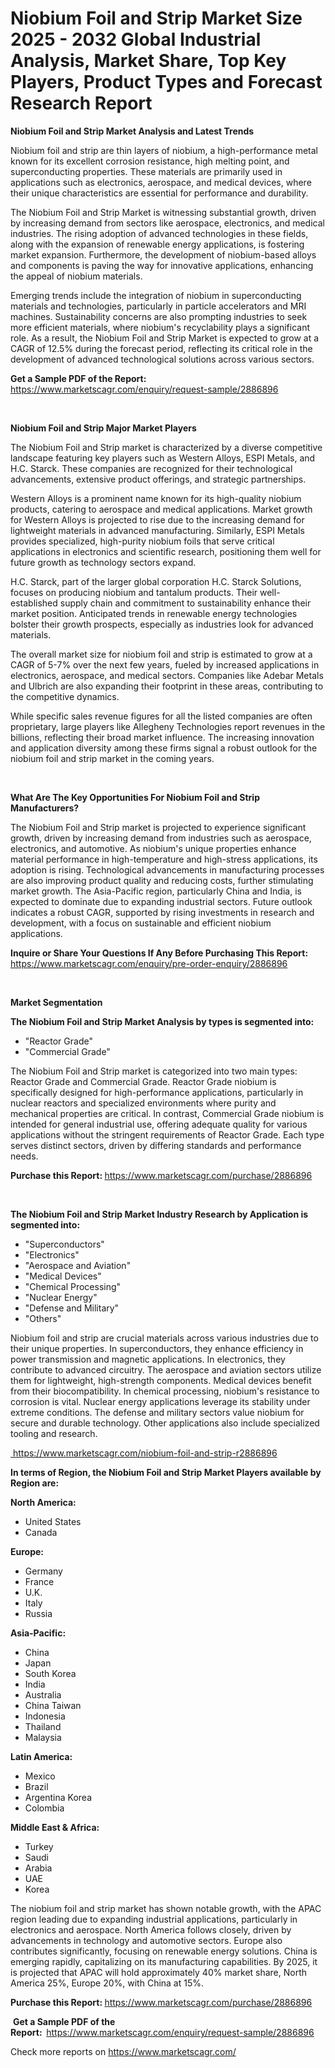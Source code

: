 <p><h1>Niobium Foil and Strip Market Size 2025 - 2032 Global Industrial Analysis, Market Share, Top Key Players, Product Types and Forecast Research Report</h1></p><p><strong>Niobium Foil and Strip Market Analysis and Latest Trends</strong></p>
<p><p>Niobium foil and strip are thin layers of niobium, a high-performance metal known for its excellent corrosion resistance, high melting point, and superconducting properties. These materials are primarily used in applications such as electronics, aerospace, and medical devices, where their unique characteristics are essential for performance and durability. </p><p>The Niobium Foil and Strip Market is witnessing substantial growth, driven by increasing demand from sectors like aerospace, electronics, and medical industries. The rising adoption of advanced technologies in these fields, along with the expansion of renewable energy applications, is fostering market expansion. Furthermore, the development of niobium-based alloys and components is paving the way for innovative applications, enhancing the appeal of niobium materials.</p><p>Emerging trends include the integration of niobium in superconducting materials and technologies, particularly in particle accelerators and MRI machines. Sustainability concerns are also prompting industries to seek more efficient materials, where niobium's recyclability plays a significant role. As a result, the Niobium Foil and Strip Market is expected to grow at a CAGR of 12.5% during the forecast period, reflecting its critical role in the development of advanced technological solutions across various sectors.</p></p>
<p><strong>Get a Sample PDF of the Report:&nbsp;</strong> <a href="https://www.marketscagr.com/enquiry/request-sample/2886896?utm_campaign=3127&utm_medium=2&utm_source=Github&utm_content=ia&utm_term=13032025&utm_id=niobium-foil-and-strip">https://www.marketscagr.com/enquiry/request-sample/2886896</a></p>
<p>&nbsp;</p>
<p><strong>Niobium Foil and Strip Major Market Players</strong></p>
<p><p>The Niobium Foil and Strip market is characterized by a diverse competitive landscape featuring key players such as Western Alloys, ESPI Metals, and H.C. Starck. These companies are recognized for their technological advancements, extensive product offerings, and strategic partnerships.</p><p>Western Alloys is a prominent name known for its high-quality niobium products, catering to aerospace and medical applications. Market growth for Western Alloys is projected to rise due to the increasing demand for lightweight materials in advanced manufacturing. Similarly, ESPI Metals provides specialized, high-purity niobium foils that serve critical applications in electronics and scientific research, positioning them well for future growth as technology sectors expand.</p><p>H.C. Starck, part of the larger global corporation H.C. Starck Solutions, focuses on producing niobium and tantalum products. Their well-established supply chain and commitment to sustainability enhance their market position. Anticipated trends in renewable energy technologies bolster their growth prospects, especially as industries look for advanced materials.</p><p>The overall market size for niobium foil and strip is estimated to grow at a CAGR of 5-7% over the next few years, fueled by increased applications in electronics, aerospace, and medical sectors. Companies like Adebar Metals and Ulbrich are also expanding their footprint in these areas, contributing to the competitive dynamics.</p><p>While specific sales revenue figures for all the listed companies are often proprietary, large players like Allegheny Technologies report revenues in the billions, reflecting their broad market influence. The increasing innovation and application diversity among these firms signal a robust outlook for the niobium foil and strip market in the coming years.</p></p>
<p>&nbsp;</p>
<p><strong>What Are The Key Opportunities For Niobium Foil and Strip Manufacturers?</strong></p>
<p><p>The Niobium Foil and Strip market is projected to experience significant growth, driven by increasing demand from industries such as aerospace, electronics, and automotive. As niobium's unique properties enhance material performance in high-temperature and high-stress applications, its adoption is rising. Technological advancements in manufacturing processes are also improving product quality and reducing costs, further stimulating market growth. The Asia-Pacific region, particularly China and India, is expected to dominate due to expanding industrial sectors. Future outlook indicates a robust CAGR, supported by rising investments in research and development, with a focus on sustainable and efficient niobium applications.</p></p>
<p><strong>Inquire or Share Your Questions If Any Before Purchasing This Report:</strong> <a href="https://www.marketscagr.com/enquiry/pre-order-enquiry/2886896?utm_campaign=3127&utm_medium=2&utm_source=Github&utm_content=ia&utm_term=13032025&utm_id=niobium-foil-and-strip">https://www.marketscagr.com/enquiry/pre-order-enquiry/2886896</a></p>
<p>&nbsp;</p>
<p><strong>Market Segmentation</strong></p>
<p><strong>The Niobium Foil and Strip Market Analysis by types is segmented into:</strong></p>
<p><ul><li>"Reactor Grade"</li><li>"Commercial Grade"</li></ul></p>
<p><p>The Niobium Foil and Strip market is categorized into two main types: Reactor Grade and Commercial Grade. Reactor Grade niobium is specifically designed for high-performance applications, particularly in nuclear reactors and specialized environments where purity and mechanical properties are critical. In contrast, Commercial Grade niobium is intended for general industrial use, offering adequate quality for various applications without the stringent requirements of Reactor Grade. Each type serves distinct sectors, driven by differing standards and performance needs.</p></p>
<p><strong>Purchase this Report:&nbsp;</strong><a href="https://www.marketscagr.com/purchase/2886896?utm_campaign=3127&utm_medium=2&utm_source=Github&utm_content=ia&utm_term=13032025&utm_id=niobium-foil-and-strip">https://www.marketscagr.com/purchase/2886896</a></p>
<p>&nbsp;</p>
<p><strong>The Niobium Foil and Strip Market Industry Research by Application is segmented into:</strong></p>
<p><ul><li>"Superconductors"</li><li>"Electronics"</li><li>"Aerospace and Aviation"</li><li>"Medical Devices"</li><li>"Chemical Processing"</li><li>"Nuclear Energy"</li><li>"Defense and Military"</li><li>"Others"</li></ul></p>
<p><p>Niobium foil and strip are crucial materials across various industries due to their unique properties. In superconductors, they enhance efficiency in power transmission and magnetic applications. In electronics, they contribute to advanced circuitry. The aerospace and aviation sectors utilize them for lightweight, high-strength components. Medical devices benefit from their biocompatibility. In chemical processing, niobium's resistance to corrosion is vital. Nuclear energy applications leverage its stability under extreme conditions. The defense and military sectors value niobium for secure and durable technology. Other applications also include specialized tooling and research.</p></p>
<p><a href="https://www.marketscagr.com/niobium-foil-and-strip-r2886896?utm_campaign=3127&utm_medium=2&utm_source=Github&utm_content=ia&utm_term=13032025&utm_id=niobium-foil-and-strip">&nbsp;https://www.marketscagr.com/niobium-foil-and-strip-r2886896</a></p>
<p><strong>In terms of Region, the Niobium Foil and Strip Market Players available by Region are:</strong></p>
<p>
    <p> <strong> North America: </strong>
        <ul>
            <li>United States</li>
            <li>Canada</li>
        </ul>
        </p> 
    <p> <strong> Europe: </strong>
        <ul>
            <li>Germany</li>
            <li>France</li>
            <li>U.K.</li>
            <li>Italy</li>
            <li>Russia</li>
        </ul>
        </p> 
    <p> <strong> Asia-Pacific: </strong>
        <ul>
            <li>China</li>
            <li>Japan</li>
            <li>South Korea</li>
            <li>India</li>
            <li>Australia</li>
            <li>China Taiwan</li>
            <li>Indonesia</li>
            <li>Thailand</li>
            <li>Malaysia</li>
        </ul>
        </p> 
    <p> <strong> Latin America: </strong>
        <ul>
            <li>Mexico</li>
            <li>Brazil</li>
            <li>Argentina Korea</li>
            <li>Colombia</li>
        </ul>
        </p> 
    <p> <strong> Middle East & Africa: </strong>
        <ul>
            <li>Turkey</li>
            <li>Saudi</li>
            <li>Arabia</li>
            <li>UAE</li>
            <li>Korea</li>
        </ul>
    </p>
    </p>
<p><p>The niobium foil and strip market has shown notable growth, with the APAC region leading due to expanding industrial applications, particularly in electronics and aerospace. North America follows closely, driven by advancements in technology and automotive sectors. Europe also contributes significantly, focusing on renewable energy solutions. China is emerging rapidly, capitalizing on its manufacturing capabilities. By 2025, it is projected that APAC will hold approximately 40% market share, North America 25%, Europe 20%, with China at 15%.</p></p>
<p><strong>Purchase this Report: </strong><a href="https://www.marketscagr.com/purchase/2886896?utm_campaign=3127&utm_medium=2&utm_source=Github&utm_content=ia&utm_term=13032025&utm_id=niobium-foil-and-strip">https://www.marketscagr.com/purchase/2886896</a></p>
<p>&nbsp;<strong>Get a Sample PDF of the Report:&nbsp;&nbsp;</strong><a href="https://www.marketscagr.com/enquiry/request-sample/2886896?utm_campaign=3127&utm_medium=2&utm_source=Github&utm_content=ia&utm_term=13032025&utm_id=niobium-foil-and-strip">https://www.marketscagr.com/enquiry/request-sample/2886896</a></p>
<p><strong></strong></p>
<p>Check more reports on <a href="https://www.marketscagr.com/?utm_campaign=3127&utm_medium=2&utm_source=Github&utm_content=ia&utm_term=13032025&utm_id=niobium-foil-and-strip">https://www.marketscagr.com/</a></p>